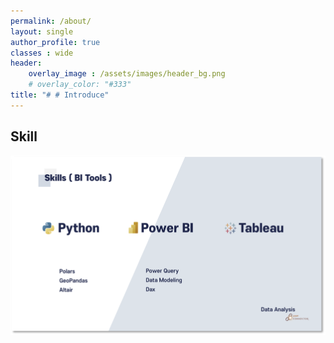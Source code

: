 ```yaml
---
permalink: /about/
layout: single
author_profile: true
classes : wide
header:
    overlay_image : /assets/images/header_bg.png
    # overlay_color: "#333"
title: "# # Introduce"
---
```


## Skill

![foo](/assets/images/skill.png)